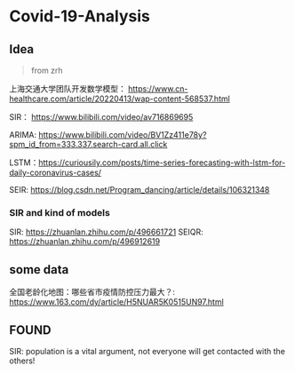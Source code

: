 # Covid-19-Analysis

## Idea
> from zrh

上海交通大学团队开发数学模型： https://www.cn-healthcare.com/article/20220413/wap-content-568537.html

SIR： https://www.bilibili.com/video/av716869695

ARIMA: https://www.bilibili.com/video/BV1Zz411e78y?spm_id_from=333.337.search-card.all.click

LSTM：https://curiousily.com/posts/time-series-forecasting-with-lstm-for-daily-coronavirus-cases/

SEIR: https://blog.csdn.net/Program_dancing/article/details/106321348

### SIR and kind of models
SIR: https://zhuanlan.zhihu.com/p/496661721
SEIQR: https://zhuanlan.zhihu.com/p/496912619 

## some data
全国老龄化地图：哪些省市疫情防控压力最大？: https://www.163.com/dy/article/H5NUAR5K0515UN97.html

## FOUND
SIR: population is a vital argument, not everyone will get contacted with the others!